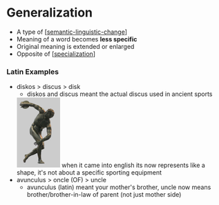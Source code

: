 # Generalization
* A type of [[semantic-linguistic-change]]
* Meaning of a word becomes **less specific**
* Original meaning is extended or enlarged
* Opposite of [[specialization]]
  
### Latin Examples
* diskos > discus > disk
  * diskos and discus meant the actual discus used in ancient sports  
   <img src="assets/images/discobolus.jpg" width="100px"/>  
   when it came into english its now represents like a shape, it's not about a specific sporting equipment
* avunculus > oncle (OF) > uncle
  * avunculus (latin) meant your mother's brother, uncle now means brother/brother-in-law of parent (not just mother side)

[//begin]: # "Autogenerated link references for markdown compatibility"
[semantic-linguistic-change]: semantic-linguistic-change "Semantic Linguistic Change"
[specialization]: specialization "Specialization"
[//end]: # "Autogenerated link references"